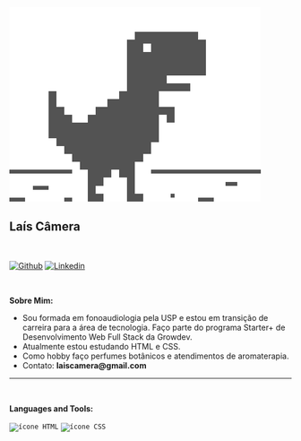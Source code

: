 

![dinossauro da internet gif](./dino%20internet%20gif.gif)

## Laís Câmera

&nbsp;

[![Github](https://img.shields.io/badge/-Github-000?style=flat&logo=Github&logoColor=white)](https://github.com/LaisCamera)
[![Linkedin](https://img.shields.io/badge/-LinkedIn-blue?style=flat&logo=Linkedin&logoColor=white)](https://www.linkedin.com/in/laiscamera/)

&nbsp;

**Sobre Mim:**

- Sou formada em fonoaudiologia pela USP e estou em transição de carreira para a área de tecnologia. Faço parte do programa Starter+ de Desenvolvimento Web Full Stack da Growdev.
- Atualmente estou estudando HTML e CSS.
- Como hobby faço perfumes botânicos e atendimentos de aromaterapia.
- Contato: __laiscamera@gmail.com__

---
&nbsp;

**Languages and Tools:**

  <code><img width="80px" src="https://upload.wikimedia.org/wikipedia/commons/thumb/6/61/HTML5_logo_and_wordmark.svg/512px-HTML5_logo_and_wordmark.svg.png" alt="ícone HTML"></code>
  <code><img width="80px" src="https://cdn-icons-png.flaticon.com/512/5968/5968242.png" alt="ícone CSS"></code>